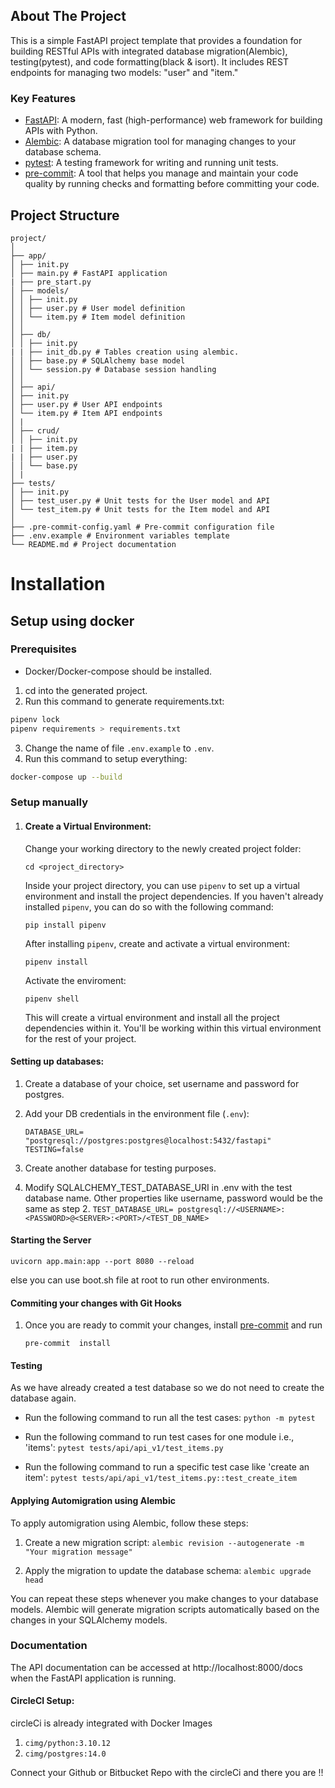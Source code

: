 ## About The Project

This is a simple FastAPI project template that provides a foundation for building RESTful APIs with integrated database migration(Alembic), testing(pytest), and code formatting(black & isort). It includes REST endpoints for managing two models: "user" and "item."


### Key Features
  - [FastAPI](https://fastapi.tiangolo.com/): A modern, fast (high-performance) web framework for building APIs with Python.
  - [Alembic](https://alembic.sqlalchemy.org/en/latest/): A database migration tool for managing changes to your database schema.
  - [pytest](https://docs.pytest.org/en/7.4.x/): A testing framework for writing and running unit tests.
  - [pre-commit](https://pre-commit.com/): A tool that helps you manage and maintain your code quality by running checks and formatting before committing your code.


## Project Structure

```
project/
│
├── app/
│ ├── init.py
│ ├── main.py # FastAPI application
| ├── pre_start.py
│ ├── models/
│ │ ├── init.py
│ │ ├── user.py # User model definition
│ │ └── item.py # Item model definition
│ │
│ ├── db/
│ │ ├── init.py
| | ├── init_db.py # Tables creation using alembic.
│ │ ├── base.py # SQLAlchemy base model
│ │ └── session.py # Database session handling
│ │
│ ├── api/
│ ├── init.py
│ ├── user.py # User API endpoints
│ └── item.py # Item API endpoints
│ |
│ ├── crud/
│ │ ├── init.py
| | ├── item.py
| | ├── user.py
│ │ └── base.py
│ |
├── tests/
│ ├── init.py
│ ├── test_user.py # Unit tests for the User model and API
│ └── test_item.py # Unit tests for the Item model and API
│
├── .pre-commit-config.yaml # Pre-commit configuration file
├── .env.example # Environment variables template
└── README.md # Project documentation
```


# Installation

## Setup using docker

### Prerequisites

 - Docker/Docker-compose should be installed.


1. cd into the generated project.
2. Run this command to generate requirements.txt:
```bash
pipenv lock
pipenv requirements > requirements.txt
```
3. Change the name of file `.env.example` to `.env`.
4. Run this command to setup everything:
```bash
docker-compose up --build
```

### Setup manually

1.  #### Create a Virtual Environment:
    
    Change your working directory to the newly created project folder:
        
    ```
    cd <project_directory>
    ``` 
    
    Inside your project directory, you can use `pipenv` to set up a virtual environment and install the project dependencies. If you haven't already installed `pipenv`, you can do so with the following command:
        
    ```
    pip install pipenv
    ``` 
    After installing `pipenv`, create and activate a virtual environment:
	```
	pipenv install
	```
   
    Activate the enviroment:
	   ```
	pipenv shell 
	   ```
	   This will create a virtual environment and install all the project dependencies within it. You'll be working within this virtual environment for the rest of your project.


#### Setting up databases:

1.  Create a database of your choice, set username and password for postgres.
    
2.  Add your DB credentials in the environment file (`.env`):
    ```
    DATABASE_URL= "postgresql://postgres:postgres@localhost:5432/fastapi"
	TESTING=false
    ```
3.  Create another database for testing purposes.
4.  Modify SQLALCHEMY_TEST_DATABASE_URI in .env with the test database name. Other properties like username, password would be the same as step 2.
    	```
    	TEST_DATABASE_URL= postgresql://<USERNAME>:<PASSWORD>@<SERVER>:<PORT>/<TEST_DB_NAME> 
    	``` 


#### Starting the Server
`uvicorn app.main:app --port 8080 --reload` 

else you can use boot.sh file at root to run other environments.
#### Commiting your changes with Git Hooks

1. Once you are ready to commit your changes, install [pre-commit](https://pre-commit.com/) and run

	```
	pre-commit  install
	```

#### Testing

As we have already created a test database so we do not need to create the database again.

-   Run the following command to run all the test cases:
`python -m pytest` 

-   Run the following command to run test cases for one module i.e., 'items':
`pytest tests/api/api_v1/test_items.py` 

-   Run the following command to run a specific test case like 'create an item':
`pytest tests/api/api_v1/test_items.py::test_create_item` 

#### Applying Automigration using Alembic

To apply automigration using Alembic, follow these steps:

1.  Create a new migration script:
`alembic revision --autogenerate -m "Your migration message"` 


2.  Apply the migration to update the database schema:
`alembic upgrade head` 

You can repeat these steps whenever you make changes to your database models. Alembic will generate migration scripts automatically based on the changes in your SQLAlchemy models.

### Documentation

The API documentation can be accessed at http://localhost:8000/docs when the FastAPI application is running.

#### CircleCI Setup:
circleCi is already integrated with Docker Images 
1. `cimg/python:3.10.12`
2. `cimg/postgres:14.0`

Connect your Github or Bitbucket Repo with the circleCi and there you are !! 

